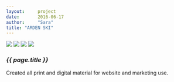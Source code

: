 ```yaml
---
layout:     project
date:       2016-06-17
author:     "Sara"
title: "ARDEN SKI"
---
```


<div class="proj-column left-column">
  <img src="{{site.url}}/img/arden/arden_skis.png" />
  <img src="{{site.url}}/img/arden/arden_black.png" />
  <img src="{{site.url}}/img/arden/arden_full.png" />
  <img src="{{site.url}}/img/arden/arden_palette.png" />
</div>
<div class="proj-column right-column">
  <div class="proj-info">
    <h3 class="proj-title"><em>{{ page.title }}</em></h3>
    <p>Created all print and digital material for website and marketing use.</p>
  </div>
</div>